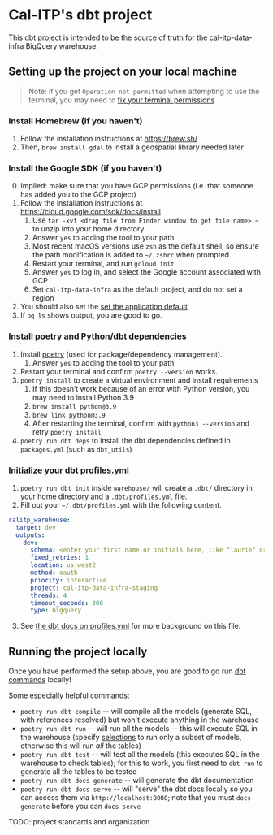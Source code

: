 # Cal-ITP's dbt project

This dbt project is intended to be the source of truth for the cal-itp-data-infra BigQuery warehouse.

##  Setting up the project on your local machine

> Note: if you get `Operation not permitted` when attempting to use the terminal,
> you may need to [fix your terminal permissions](https://osxdaily.com/2018/10/09/fix-operation-not-permitted-terminal-error-macos/)

### Install Homebrew (if you haven't)
1. Follow the installation instructions at https://brew.sh/
2. Then, `brew install gdal` to install a geospatial library needed later

### Install the Google SDK (if you haven't)
0. Implied: make sure that you have GCP permissions (i.e. that someone has added you to the GCP project)
1. Follow the installation instructions at https://cloud.google.com/sdk/docs/install
   1. Use `tar -xvf <drag file from Finder window to get file name> ~` to unzip into your home directory
   2. Answer `yes` to adding the tool to your path
   3. Most recent macOS versions use `zsh` as the default shell, so ensure the path modification is added to `~/.zshrc` when prompted
   4. Restart your terminal, and run `gcloud init`
   5. Answer `yes` to log in, and select the Google account associated with GCP
   6. Set `cal-itp-data-infra` as the default project, and do not set a region
2. You should also set the [set the application default](https://cloud.google.com/sdk/gcloud/reference/auth/application-default)
3. If `bq ls` shows output, you are good to go.


### Install poetry and Python/dbt dependencies
1. Install [poetry](https://python-poetry.org/docs/#osx--linux--bashonwindows-install-instructions) (used for package/dependency management).
   1. Answer `yes` to adding the tool to your path
2. Restart your terminal and confirm `poetry --version` works.
3. `poetry install` to create a virtual environment and install requirements
   1. If this doesn’t work because of an error with Python version, you may need to install Python 3.9
   2. `brew install python@3.9`
   3. `brew link python@3.9`
   4. After restarting the terminal, confirm with `python3 --version` and retry `poetry install`
4. `poetry run dbt deps` to install the dbt dependencies defined in `packages.yml` (such as `dbt_utils`)

### Initialize your dbt profiles.yml
1. `poetry run dbt init` inside `warehouse/` will create a `.dbt/` directory in your home directory and a `.dbt/profiles.yml` file.
2. Fill out your `~/.dbt/profiles.yml` with the following content.
```yaml
calitp_warehouse:
  target: dev
  outputs:
    dev:
      schema: <enter your first name or initials here, like "laurie" or "lam">
      fixed_retries: 1
      location: us-west2
      method: oauth
      priority: interactive
      project: cal-itp-data-infra-staging
      threads: 4
      timeout_seconds: 300
      type: bigquery
```
3. See [the dbt docs on profiles.yml](https://docs.getdbt.com/dbt-cli/configure-your-profile) for more background on this file.

## Running the project locally

Once you have performed the setup above, you are good to go run
[dbt commands](https://docs.getdbt.com/reference/dbt-commands) locally!

Some especially helpful commands:
* `poetry run dbt compile` -- will compile all the models (generate SQL, with references resolved) but won't execute anything in the warehouse
* `poetry run dbt run` -- will run all the models -- this will execute SQL in the warehouse (specify [selections](https://docs.getdbt.com/reference/node-selection/syntax) to run only a subset of models, otherwise this will run *all* the tables)
* `poetry run dbt test` -- will test all the models (this executes SQL in the warehouse to check tables); for this to work, you first need to `dbt run` to generate all the tables to be tested
* `poetry run dbt docs generate` -- will generate the dbt documentation
* `poetry run dbt docs serve` -- will "serve" the dbt docs locally so you can access them via `http://localhost:8080`; note that you must `docs generate` before you can `docs serve`

TODO: project standards and organization
